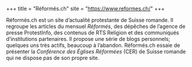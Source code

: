 +++
title = "Réformés.ch"
site = "https://www.reformes.ch/"
+++

Réformés.ch est un site d’actualité protestante de Suisse romande. Il regroupe les articles du mensuel *Réformés*, des dépêches de l’agence de presse ProtestInfo, des contenus de RTS Religion et des communiqués d’institutions partenaires. Il propose une série de blogs personnels; quelques uns très actifs, beaucoup à l’abandon. Réformés.ch essaie de présenter la *Conférence des Églises Réformées* (CER) de Suisse romande qui ne dispose pas de son propre site. 

